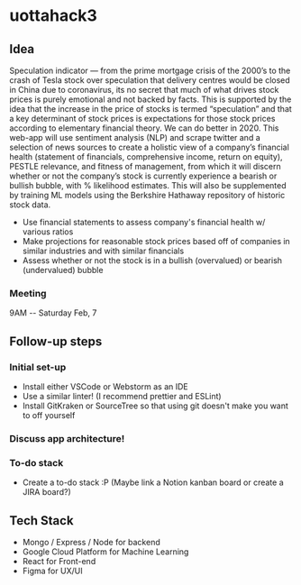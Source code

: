 # uottahack3

## Idea
Speculation indicator — from the prime mortgage crisis of the 2000’s to the crash of Tesla stock over speculation that delivery centres would be closed in China due to coronavirus, its no secret that much of what drives stock prices is purely emotional and not backed by facts. This is supported by the idea that the increase in the price of stocks is termed “speculation” and that a key determinant of stock prices is expectations for those stock prices according to elementary financial theory. We can do better in 2020. This web-app will use sentiment analysis (NLP) and scrape twitter and a selection of news sources to create a holistic view of a company’s financial health (statement of financials, comprehensive income, return on equity), PESTLE relevance, and fitness of management, from which it will discern whether or not the company’s stock is currently experience a bearish or bullish bubble, with % likelihood estimates. This will also be supplemented by training ML models using the Berkshire Hathaway repository of historic stock data.

- Use financial statements to assess company's financial health w/ various ratios
- Make projections for reasonable stock prices based off of companies in similar industries and with similar financials
- Assess whether or not the stock is in a bullish (overvalued) or bearish (undervalued) bubble 

### Meeting
9AM -- Saturday Feb, 7

## Follow-up steps

### Initial set-up
- Install either VSCode or Webstorm as an IDE
- Use a similar linter! (I recommend prettier and ESLint)
- Install GitKraken or SourceTree so that using git doesn't make you want to off yourself

### Discuss app architecture!

### To-do stack
- Create a to-do stack :P (Maybe link a Notion kanban board or create a JIRA board?)

## Tech Stack
- Mongo / Express / Node for backend
- Google Cloud Platform for Machine Learning
- React for Front-end
- Figma for UX/UI